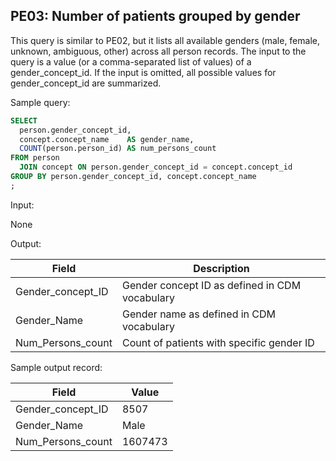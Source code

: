 PE03: Number of patients grouped by gender
---

This query is similar to PE02, but it lists all available genders (male, female, unknown, ambiguous, other) across all person records. The input to the query is a value (or a comma-separated list of values) of a gender_concept_id. If the input is omitted, all possible values for gender_concept_id are summarized.

Sample query:


```sql
SELECT
  person.gender_concept_id,
  concept.concept_name    AS gender_name,
  COUNT(person.person_id) AS num_persons_count
FROM person
  JOIN concept ON person.gender_concept_id = concept.concept_id
GROUP BY person.gender_concept_id, concept.concept_name
;
```
Input:

None

Output:

|  Field |  Description |
| --- | --- |
| Gender_concept_ID |  Gender concept ID as defined in CDM vocabulary |
| Gender_Name | Gender name as defined in CDM vocabulary |
| Num_Persons_count | Count of patients with specific gender ID |

Sample output record:

|  Field |  Value |
| --- | --- |
| Gender_concept_ID | 8507 |
| Gender_Name | Male |
| Num_Persons_count | 1607473 |


